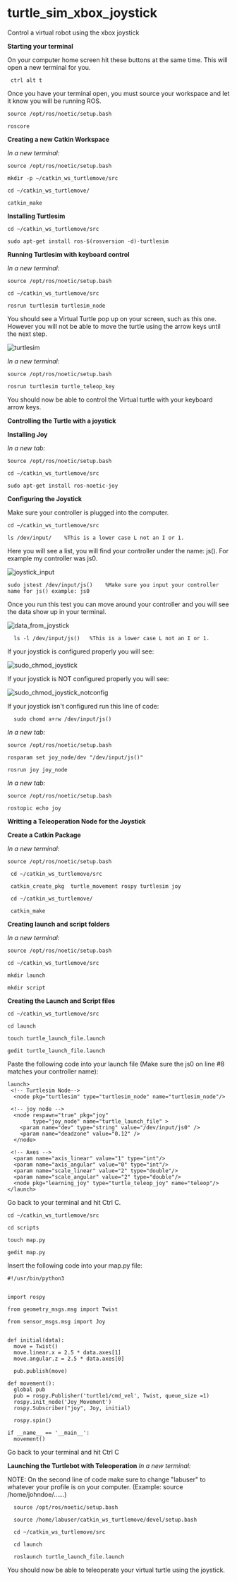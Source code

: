 # turtle_sim_xbox_joystick
Control a virtual robot using the xbox joystick


**Starting your terminal**
  
On your computer home screen hit these buttons at the same time. This will open a new terminal for you. 

     ctrl alt t
    
Once you have your terminal open, you must source your workspace and let it know you will be running ROS.  


    source /opt/ros/noetic/setup.bash
  
    roscore
  
  
  
**Creating a new Catkin Workspace**

_In a new terminal:_

    source /opt/ros/noetic/setup.bash
  
    mkdir -p ~/catkin_ws_turtlemove/src
  
    cd ~/catkin_ws_turtlemove/
  
    catkin_make
  
  
  
**Installing Turtlesim**

    cd ~/catkin_ws_turtlemove/src

    sudo apt-get install ros-$(rosversion -d)-turtlesim

**Running Turtlesim with keyboard control**

_In a new terminal:_

    source /opt/ros/noetic/setup.bash

    cd ~/catkin_ws_turtlemove/src

    rosrun turtlesim turtlesim_node
You should see a Virtual Turtle pop up on your screen, such as this one. However you will not be able to move the turtle using the arrow keys until the next step.


![turtlesim](https://user-images.githubusercontent.com/103153240/163054417-7287e1a9-9d29-4257-bc92-4f7d570f3009.png)



_In a new terminal:_

    source /opt/ros/noetic/setup.bash

    rosrun turtlesim turtle_teleop_key
    
You should now be able to control the Virtual turtle with your keyboard arrow keys.



**Controlling the Turtle with a joystick**



**Installing Joy**

_In a new tab:_

    Source /opt/ros/noetic/setup.bash
    
    cd ~/catkin_ws_turtlemove/src
    
    sudo apt-get install ros-noetic-joy
    
    
 **Configuring the Joystick**
 
 Make sure your controller is plugged into the computer.

    cd ~/catkin_ws_turtlemove/src
    
    ls /dev/input/    %This is a lower case L not an I or 1.
    
    
Here you will see a list, you will find your controller under the name: js().
For example my controller was js0.


![joystick_input](https://user-images.githubusercontent.com/103153240/163067911-094785ea-ecbe-4387-b8c9-4a715b47d630.png)

   
   
    sudo jstest /dev/input/js()    %Make sure you input your controller name for js() example: js0
    
  Once you run this test you can move around your controller and you will see the data show up in your terminal.
  
  ![data_from_joystick](https://user-images.githubusercontent.com/103153240/163243264-b71a7f1f-68b2-4ae9-93a5-994b196e3cd6.png)
  
      ls -l /dev/input/js()   %This is a lower case L not an I or 1.
      
   If your joystick is configured properly you will see:
   
   ![sudo_chmod_joystick](https://user-images.githubusercontent.com/103153240/163245523-9824e7f0-bfc2-453e-b3d9-5bc5f0d648c0.png)
   
   If your joystick is NOT configured properly you will see:
   
   ![sudo_chmod_joystick_notconfig](https://user-images.githubusercontent.com/103153240/163245576-d5fc5a68-34f7-460f-a13c-303c1dfa49d3.png)
   
   If your joystick isn't configured run this line of code:
   
      sudo chomd a+rw /dev/input/js()

_In a new tab:_

    source /opt/ros/noetic/setup.bash

    rosparam set joy_node/dev "/dev/input/js()"
    
    rosrun joy joy_node
    
 _In a new tab:_
 
    source /opt/ros/noetic/setup.bash
    
    rostopic echo joy
    
 
 **Writting a Teleoperation Node for the Joystick**
   
 **Create a Catkin Package**
 
 _In a new terminal:_
 
    source /opt/ros/noetic/setup.bash
 
     cd ~/catkin_ws_turtlemove/src
 
     catkin_create_pkg  turtle_movement rospy turtlesim joy
 
     cd ~/catkin_ws_turtlemove/
 
     catkin_make
 
 **Creating launch and script folders**
 
 _In a new terminal:_
 
    source /opt/ros/noetic/setup.bash
    
    cd ~/catkin_ws_turtlemove/src
    
    mkdir launch
    
    mkdir script
    
 **Creating the Launch and Script files**
 
    cd ~/catkin_ws_turtlemove/src

    cd launch

    touch turtle_launch_file.launch

    gedit turtle_launch_file.launch

Paste the following code into your launch file (Make sure the js0 on line #8 matches your controller name):
 
    launch>
     <!-- Turtlesim Node-->
      <node pkg="turtlesim" type="turtlesim_node" name="turtlesim_node"/>

     <!-- joy node -->
      <node respawn="true" pkg="joy"
            type="joy_node" name="turtle_launch_file" >
        <param name="dev" type="string" value="/dev/input/js0" />
        <param name="deadzone" value="0.12" />
      </node>

     <!-- Axes -->
      <param name="axis_linear" value="1" type="int"/>
      <param name="axis_angular" value="0" type="int"/>
      <param name="scale_linear" value="2" type="double"/>
      <param name="scale_angular" value="2" type="double"/>
      <node pkg="learning_joy" type="turtle_teleop_joy" name="teleop"/>
    </launch>

Go back to your terminal and hit Ctrl C.

    cd ~/catkin_ws_turtlemove/src
    
    cd scripts
    
    touch map.py
    
    gedit map.py
    
 Insert the following code into your map.py file:
 
    #!/usr/bin/python3


    import rospy

    from geometry_msgs.msg import Twist

    from sensor_msgs.msg import Joy


    def initial(data):
      move = Twist()
      move.linear.x = 2.5 * data.axes[1]
      move.angular.z = 2.5 * data.axes[0]

      pub.publish(move)

    def movement():
      global pub
      pub = rospy.Publisher('turtle1/cmd_vel', Twist, queue_size =1)
      rospy.init_node('Joy_Movement')
      rospy.Subscriber("joy", Joy, initial)

      rospy.spin()

    if __name__ == '__main__':
      movement()
    
  Go back to your terminal and hit Ctrl C
  
  
  **Launching the Turtlebot with Teleoperation**
  _In a new terminal:_
  
  NOTE: On the second line of code make sure to change "labuser" to whatever your profile is on your computer. (Example: source /home/johndoe/......)
      
      
      source /opt/ros/noetic/setup.bash
      
      source /home/labuser/catkin_ws_turtlemove/devel/setup.bash
      
      cd ~/catkin_ws_turtlemove/src
      
      cd launch
      
      roslaunch turtle_launch_file.launch
      
  You should now be able to teleoperate your virtual turtle using the joystick.
  
